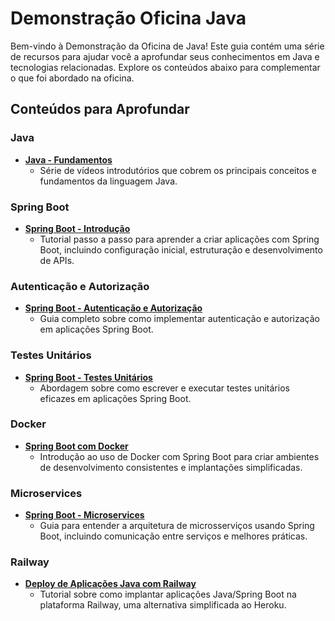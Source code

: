 # Demonstração Oficina Java

Bem-vindo à Demonstração da Oficina de Java! Este guia contém uma série de recursos para ajudar você a aprofundar seus conhecimentos em Java e tecnologias relacionadas. Explore os conteúdos abaixo para complementar o que foi abordado na oficina.

## Conteúdos para Aprofundar

### Java
- **[Java - Fundamentos](https://www.youtube.com/watch?v=VKjFuX91G5Q&list=PL62G310vn6nFIsOCC0H-C2infYgwm8SWW)**
  - Série de vídeos introdutórios que cobrem os principais conceitos e fundamentos da linguagem Java.

### Spring Boot
- **[Spring Boot - Introdução](https://www.youtube.com/watch?v=bCzsSXE4Jzg&list=PL62G310vn6nFBIxp6ZwGnm8xMcGE3VA5H)**
  - Tutorial passo a passo para aprender a criar aplicações com Spring Boot, incluindo configuração inicial, estruturação e desenvolvimento de APIs.

### Autenticação e Autorização
- **[Spring Boot - Autenticação e Autorização](https://www.youtube.com/watch?v=5w-YCcOjPD0&pp=ygUvamF2YSBzcHJpbmcgYm9vdCBhdXRlbnRpY2HDp8OjbyBlIGF1dG9yaXphw6fDo28%3D)**
  - Guia completo sobre como implementar autenticação e autorização em aplicações Spring Boot.

### Testes Unitários
- **[Spring Boot - Testes Unitários](https://www.youtube.com/watch?v=T6ChO8LQxRE&pp=ygUhamF2YSBzcHJpbmcgYm9vdCB0ZXN0ZXMgdW5pdGFyaW9z)**
  - Abordagem sobre como escrever e executar testes unitários eficazes em aplicações Spring Boot.

### Docker
- **[Spring Boot com Docker](https://www.youtube.com/watch?v=3SNKdr3f9Io&pp=ygUXamF2YSBzcHJpbmcgYm9vdCBEb2NrZXI%3D)**
  - Introdução ao uso de Docker com Spring Boot para criar ambientes de desenvolvimento consistentes e implantações simplificadas.

### Microservices
- **[Spring Boot - Microservices](https://www.youtube.com/watch?v=ZnECi2gatMs&pp=ygUeamF2YSBzcHJpbmcgYm9vdCBtaWNyb3NlcnZpY2Vz)**
  - Guia para entender a arquitetura de microsserviços usando Spring Boot, incluindo comunicação entre serviços e melhores práticas.

### Railway
- **[Deploy de Aplicações Java com Railway](https://www.youtube.com/watch?v=bXhClcMZhdA&pp=ygUYcmFpbHdheSBqYXZhIHNwcmluZyBib290)**
  - Tutorial sobre como implantar aplicações Java/Spring Boot na plataforma Railway, uma alternativa simplificada ao Heroku.
